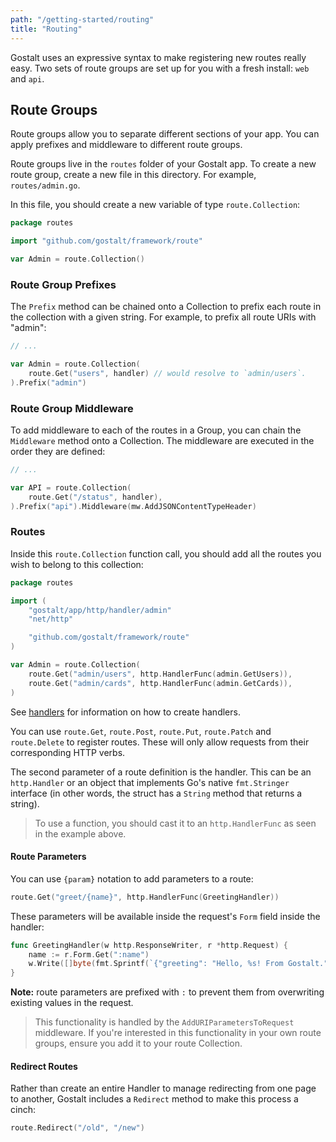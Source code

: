 ```yaml
---
path: "/getting-started/routing"
title: "Routing"
---
```


Gostalt uses an expressive syntax to make registering new routes
really easy. Two sets of route groups are set up for you with
a fresh install: `web` and `api`.

## Route Groups

Route groups allow you to separate different sections of your app.
You can apply prefixes and middleware to different route groups.

Route groups live in the `routes` folder of your Gostalt app. To
create a new route group, create a new file in this directory.
For example, `routes/admin.go`.

In this file, you should create a new variable of type `route.Collection`:

```go
package routes

import "github.com/gostalt/framework/route"

var Admin = route.Collection()
```

### Route Group Prefixes

The `Prefix` method can be chained onto a Collection to prefix
each route in the collection with a given string. For example,
to prefix all route URIs with "admin":

```go
// ...

var Admin = route.Collection(
    route.Get("users", handler) // would resolve to `admin/users`.
).Prefix("admin")
```

### Route Group Middleware

To add middleware to each of the routes in a Group, you can chain
the `Middleware` method onto a Collection. The middleware are
executed in the order they are defined:

```go
// ...

var API = route.Collection(
	route.Get("/status", handler),
).Prefix("api").Middleware(mw.AddJSONContentTypeHeader)
```

### Routes

Inside this `route.Collection` function call, you should add all
the routes you wish to belong to this collection:

```go
package routes

import (
	"gostalt/app/http/handler/admin"
	"net/http"

	"github.com/gostalt/framework/route"
)

var Admin = route.Collection(
	route.Get("admin/users", http.HandlerFunc(admin.GetUsers)),
	route.Get("admin/cards", http.HandlerFunc(admin.GetCards)),
)
```

See [handlers](/handlers) for information on how to create handlers.

You can use `route.Get`, `route.Post`, `route.Put`, `route.Patch`
and `route.Delete` to register routes. These will only allow requests
from their corresponding HTTP verbs.

The second parameter of a route definition is the handler. This can
be an `http.Handler` or an object that implements Go's native
`fmt.Stringer` interface (in other words, the struct has a `String`
method that returns a string).

> To use a function, you should cast it to an `http.HandlerFunc`
> as seen in the example above.

#### Route Parameters

You can use `{param}` notation to add parameters to a route:

```go
route.Get("greet/{name}", http.HandlerFunc(GreetingHandler))
```

These parameters will be available inside the request's `Form`
field inside the handler:

```go
func GreetingHandler(w http.ResponseWriter, r *http.Request) {
    name := r.Form.Get(":name")
    w.Write([]byte(fmt.Sprintf(`{"greeting": "Hello, %s! From Gostalt."}`, name)))
}
```

**Note:** route parameters are prefixed with `:` to prevent them
from overwriting existing values in the request.

> This functionality is handled by the `AddURIParametersToRequest`
> middleware. If you're interested in this functionality in your
> own route groups, ensure you add it to your route Collection.

#### Redirect Routes

Rather than create an entire Handler to manage redirecting from
one page to another, Gostalt includes a `Redirect` method to make
this process a cinch:

```go
route.Redirect("/old", "/new")
```
